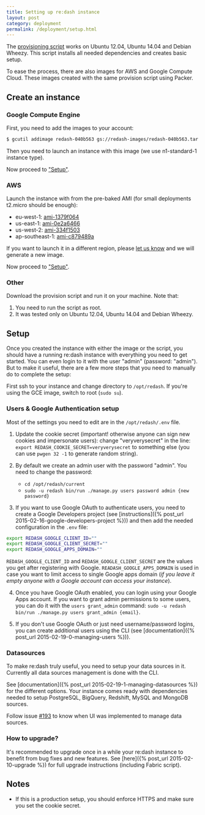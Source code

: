 ```yaml
---
title: Setting up re:dash instance
layout: post
category: deployment
permalink: /deployment/setup.html
---
```


The [provisioning script](https://github.com/EverythingMe/redash/blob/master/setup/bootstrap.sh) works on Ubuntu 12.04, Ubuntu 14.04 and Debian Wheezy. This script installs all needed dependencies and creates basic setup.

To ease the process, there are also images for AWS and Google Compute Cloud. These images created with the same provision script using Packer.

## Create an instance

### Google Compute Engine

First, you need to add the images to your account:

```bash
$ gcutil addimage redash-040b563 gs://redash-images/redash-040b563.tar.gz
```

Then you need to launch an instance with this image (we use n1-standard-1 instance type).

Now proceed to ["Setup"](#setup).

### AWS

Launch the instance with from the pre-baked AMI (for small deployments t2.micro should be enough):

* eu-west-1: [ami-1379f064](https://console.aws.amazon.com/ec2/home?region=eu-west-1#LaunchInstanceWizard:ami=ami-1379f064  )  
* us-east-1: [ami-0e2a6466](https://console.aws.amazon.com/ec2/home?region=us-east-1#LaunchInstanceWizard:ami=ami-0e2a6466)  
* us-west-2: [ami-334f1503](https://console.aws.amazon.com/ec2/home?region=us-west-2#LaunchInstanceWizard:ami=ami-334f1503)  
* ap-southeast-1: [ami-c879489a](https://console.aws.amazon.com/ec2/home?region=ap-southeast-1#LaunchInstanceWizard:ami=ami-c879489a)


If you want to launch it in a different region, please [let us know](/contact.html) and we will generate a new image.

Now proceed to ["Setup"](#setup).

### Other

Download the provision script and run it on your machine. Note that:

1. You need to run the script as root.
2. It was tested only on Ubuntu 12.04, Ubuntu 14.04 and Debian Wheezy.

## <a name="setup">Setup</a>

Once you created the instance with either the image or the script, you should have a running
re:dash instance with everything you need to get started. You can even login to it with the user "admin" (password: "admin"). But to make it useful, there are a few more steps that you need to manually do to complete the setup:

First ssh to your instance and change directory to `/opt/redash`. If you're using the GCE image, switch to root (`sudo su`).

### Users & Google Authentication setup

Most of the settings you need to edit are in the `/opt/redash/.env` file.

1. Update the cookie secret (important! otherwise anyone can sign new cookies and impersonate users): change "veryverysecret" in the line: `export REDASH_COOKIE_SECRET=veryverysecret` to something else (you can use `pwgen 32 -1` to generate random string).

2. By default we create an admin user with the password "admin". You need to change the password:
    * `cd /opt/redash/current`
    * `sudo -u redash bin/run ./manage.py users password admin {new password}`

3. If you want to use Google OAuth to authenticate users, you need to create a Google Developers project (see [instructions]({% post_url 2015-02-16-google-developers-project %})) and then add the needed configuration in the `.env` file:

  ```bash
  export REDASH_GOOGLE_CLIENT_ID=""
  export REDASH_GOOGLE_CLIENT_SECRET=""
  export REDASH_GOOGLE_APPS_DOMAIN=""
  ```

  `REDASH_GOOGLE_CLIENT_ID` and `REDASH_GOOGLE_CLIENT_SECRET` are the values you get after registering with Google. `READASH_GOOGLE_APPS_DOMAIN` is used in case you want to limit access to single Google apps domain (_if you leave it empty anyone with a Google account can access your instance_).

4. Once you have Google OAuth enabled, you can login using your Google Apps account. If you want to grant admin permissions to some users, you can do it with the `users grant_admin` command: `sudo -u redash bin/run ./manage.py users grant_admin {email}`.

5. If you don't use Google OAuth or just need username/password logins, you can create additional users using the CLI (see [documentation]({% post_url 2015-02-19-0-managing-users %})).

### Datasources

To make re:dash truly useful, you need to setup your data sources in it. Currently all data sources management is done with the CLI.

See [documentation]({% post_url 2015-02-19-1-managing-datasources %}) for the different options. Your instance comes ready with dependencies needed to setup PostgreSQL, BigQuery, Redshift, MySQL and MongoDB sources.

Follow issue [#193](https://github.com/EverythingMe/redash/issues/193) to know when UI was implemented to manage data sources.

### How to upgrade?

It's recommended to upgrade once in a while your re:dash instance to benefit from bug fixes and new features. See [here]({% post_url 2015-02-10-upgrade %}) for full upgrade instructions (including Fabric script).

## Notes

* If this is a production setup, you should enforce HTTPS and make sure you set the cookie secret.
